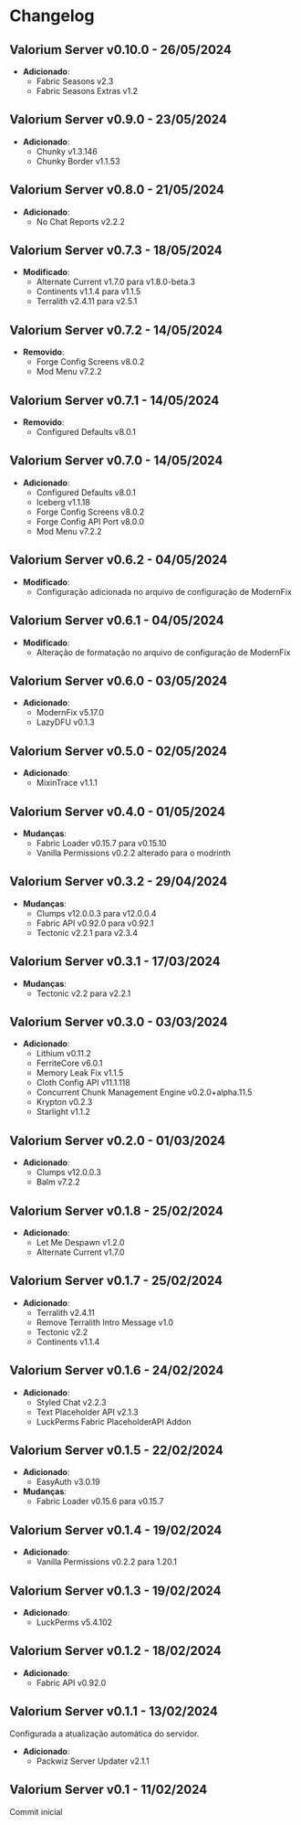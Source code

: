# Changelog

Valorium Server v0.10.0 - 26/05/2024
---------------

- **Adicionado**:
  - Fabric Seasons v2.3
  - Fabric Seasons Extras v1.2

Valorium Server v0.9.0 - 23/05/2024
---------------

- **Adicionado**:
  - Chunky v1.3.146
  - Chunky Border v1.1.53

Valorium Server v0.8.0 - 21/05/2024
---------------

- **Adicionado**:
  - No Chat Reports v2.2.2

Valorium Server v0.7.3 - 18/05/2024
---------------

- **Modificado**:
  - Alternate Current v1.7.0 para v1.8.0-beta.3
  - Continents v1.1.4 para v1.1.5
  - Terralith v2.4.11 para v2.5.1

Valorium Server v0.7.2 - 14/05/2024
---------------

- **Removido**:
  - Forge Config Screens v8.0.2
  - Mod Menu v7.2.2

Valorium Server v0.7.1 - 14/05/2024
---------------

- **Removido**:
  - Configured Defaults v8.0.1

Valorium Server v0.7.0 - 14/05/2024
---------------

- **Adicionado**:
  - Configured Defaults v8.0.1
  - Iceberg v1.1.18
  - Forge Config Screens v8.0.2
  - Forge Config API Port v8.0.0
  - Mod Menu v7.2.2

Valorium Server v0.6.2 - 04/05/2024
---------------

- **Modificado**:
  - Configuração adicionada no arquivo de configuração de ModernFix


Valorium Server v0.6.1 - 04/05/2024
---------------

- **Modificado**:
  - Alteração de formatação no arquivo de configuração de ModernFix

Valorium Server v0.6.0 - 03/05/2024
---------------

- **Adicionado**:
  - ModernFix v5.17.0
  - LazyDFU v0.1.3

Valorium Server v0.5.0 - 02/05/2024
---------------

- **Adicionado**:
  - MixinTrace v1.1.1

Valorium Server v0.4.0 - 01/05/2024
---------------

- **Mudanças**:
  - Fabric Loader v0.15.7 para v0.15.10
  - Vanilla Permissions v0.2.2 alterado para o modrinth

Valorium Server v0.3.2 - 29/04/2024
---------------

- **Mudanças**:
  - Clumps v12.0.0.3 para v12.0.0.4
  - Fabric API v0.92.0 para v0.92.1
  - Tectonic v2.2.1 para v2.3.4

Valorium Server v0.3.1 - 17/03/2024
---------------

- **Mudanças**:
  - Tectonic v2.2 para v2.2.1

Valorium Server v0.3.0 - 03/03/2024
---------------

- **Adicionado**:
  - Lithium v0.11.2
  - FerriteCore v6.0.1
  - Memory Leak Fix v1.1.5
  - Cloth Config API v11.1.118
  - Concurrent Chunk Management Engine v0.2.0+alpha.11.5
  - Krypton v0.2.3
  - Starlight v1.1.2

Valorium Server v0.2.0 - 01/03/2024
---------------

- **Adicionado**:
  - Clumps v12.0.0.3
  - Balm v7.2.2

Valorium Server v0.1.8 - 25/02/2024
---------------

- **Adicionado**:
  - Let Me Despawn v1.2.0
  - Alternate Current v1.7.0

Valorium Server v0.1.7 - 25/02/2024
---------------

- **Adicionado**:
  - Terralith v2.4.11
  - Remove Terralith Intro Message v1.0
  - Tectonic v2.2
  - Continents v1.1.4

Valorium Server v0.1.6 - 24/02/2024
---------------

- **Adicionado**:
  - Styled Chat v2.2.3
  - Text Placeholder API v2.1.3
  - LuckPerms Fabric PlaceholderAPI Addon

Valorium Server v0.1.5 - 22/02/2024
---------------

- **Adicionado**:
  - EasyAuth v3.0.19
- **Mudanças**:
  - Fabric Loader v0.15.6 para v0.15.7

Valorium Server v0.1.4 - 19/02/2024
---------------

- **Adicionado**:
  - Vanilla Permissions v0.2.2 para 1.20.1

Valorium Server v0.1.3 - 19/02/2024
---------------

- **Adicionado**:
  - LuckPerms v5.4.102

Valorium Server v0.1.2 - 18/02/2024
---------------

- **Adicionado**:
  - Fabric API v0.92.0

Valorium Server v0.1.1 - 13/02/2024
---------------

 Configurada a atualização automática do servidor.

- **Adicionado**:
  - Packwiz Server Updater v2.1.1

Valorium Server v0.1 - 11/02/2024
---------------

 Commit inicial

